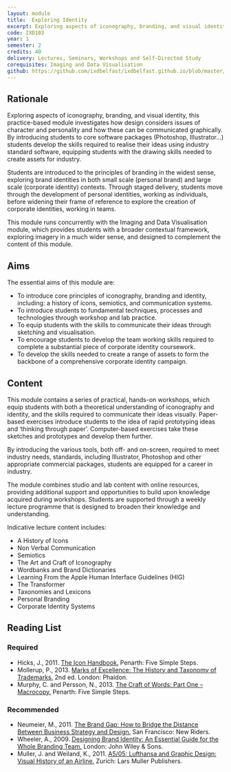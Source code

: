 ```yaml
---
layout: module
title:  Exploring Identity
excerpt: Exploring aspects of iconography, branding, and visual identity, this practice-based module investigates how design considers issues of character and personality and how these can be communicated graphically. By introducing students to core software packages (Photoshop, Illustrator…) students develop the skills required to realise their ideas using industry standard software, equipping students with the drawing skills needed to create assets for industry.
code: IXD103
year: 1
semester: 2
credits: 40
delivery: Lectures, Seminars, Workshops and Self-Directed Study
corequisites: Imaging and Data Visualisation
github: https://github.com/ixdbelfast/ixdbelfast.github.io/blob/master/modules/IXD103/IXD103.md
---
```


## Rationale

Exploring aspects of iconography, branding, and visual identity, this practice-based module investigates how design considers issues of character and personality and how these can be communicated graphically. By introducing students to core software packages (Photoshop, Illustrator…) students develop the skills required to realise their ideas using industry standard software, equipping students with the drawing skills needed to create assets for industry.

Students are introduced to the principles of branding in the widest sense, exploring brand identities in both small scale (personal brand) and large scale (corporate identity) contexts. Through staged delivery, students move through the development of personal identities, working as individuals, before widening their frame of reference to explore the creation of corporate identities, working in teams.

This module runs concurrently with the Imaging and Data Visualisation module, which provides students with a broader contextual framework, exploring imagery in a much wider sense, and designed to complement the content of this module.


## Aims

The essential aims of this module are:

+ To introduce core principles of iconography, branding and identity, including: a history of icons, semiotics, and communication systems.
+ To introduce students to fundamental techniques, processes and technologies through workshop and lab practice.
+ To equip students with the skills to communicate their ideas through sketching and visualisation.
+ To encourage students to develop the team working skills required to complete a substantial piece of corporate identity coursework.
+ To develop the skills needed to create a range of assets to form the backbone of a comprehensive corporate identity campaign. 


## Content

This module contains a series of practical, hands-on workshops, which equip students with both a theoretical understanding of iconography and identity, and the skills required to communicate their ideas visually. Paper-based exercises introduce students to the idea of rapid prototyping ideas and ‘thinking through paper’. Computer-based exercises take these sketches and prototypes and develop them further.

By introducing the various tools, both off- and on-screen, required to meet industry needs, standards, including Illustrator, Photoshop and other appropriate commercial packages, students are equipped for a career in industry.

The module combines studio and lab content with online resources, providing additional support and opportunities to build upon knowledge acquired during workshops. Students are supported through a weekly lecture programme that is designed to broaden their knowledge and understanding.

Indicative lecture content includes:

+ A History of Icons
+ Non Verbal Communication
+ Semiotics
+ The Art and Craft of Iconography
+ Wordbanks and Brand Dictionaries
+ Learning From the Apple Human Interface Guidelines (HIG)
+ The Transformer
+ Taxonomies and Lexicons
+ Personal Branding
+ Corporate Identity Systems



## Reading List

### Required

+ Hicks, J., 2011. [The Icon Handbook.](http://www.fivesimplesteps.com/products/the-icon-handbook) Penarth: Five Simple Steps.
+ Mollerup, P., 2013. [Marks of Excellence: The History and Taxonomy of Trademarks.](http://www.amazon.co.uk/exec/obidos/ASIN/0714864749/monographic-21) 2nd ed. London: Phaidon.
+ Murphy, C. and Persson, N., 2013. [The Craft of Words: Part One – Macrocopy.](http://www.fivesimplesteps.com/products/the-craft-of-words) Penarth: Five Simple Steps.


### Recommended

+ Neumeier, M., 2011. [The Brand Gap: How to Bridge the Distance Between Business Strategy and Design.](http://www.amazon.co.uk/exec/obidos/ASIN/0321348109/monographic-21) San Francisco: New Riders.
+ Wheeler, A., 2009. [Designing Brand Identity: An Essential Guide for the Whole Branding Team.](http://www.amazon.co.uk/exec/obidos/ASIN/1118099206/monographic-21) London: John Wiley & Sons.
+ Muller, J. and Weiland, K., 2011. [A5/05: Lufthansa and Graphic Design: Visual History of an Airline.](http://www.amazon.co.uk/exec/obidos/ASIN/3037782676/monographic-21) Zurich: Lars Muller Publishers.